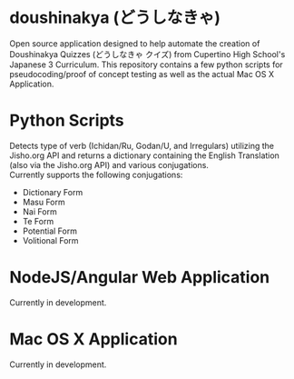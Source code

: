 # doushinakya (どうしなきゃ)
Open source application designed to help automate the creation of Doushinakya Quizzes (どうしなきゃ クイズ) from Cupertino High School's Japanese 3 Curriculum. 
This repository contains a few python scripts for pseudocoding/proof of concept testing as well as the actual Mac OS X Application.

# Python Scripts
Detects type of verb (Ichidan/Ru, Godan/U, and Irregulars) utilizing the Jisho.org API and returns a dictionary containing the English Translation (also via the Jisho.org API) and various conjugations.  
Currently supports the following conjugations:
+ Dictionary Form
+ Masu Form
+ Nai Form
+ Te Form
+ Potential Form
+ Volitional Form

# NodeJS/Angular Web Application
Currently in development.

# Mac OS X Application
Currently in development.



